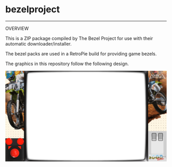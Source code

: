 # bezelproject

-------
OVERVIEW

This is a ZIP package compiled by The Bezel Project for use with their automatic downloader/installer.

The bezel packs are used in a RetroPie build for providing game bezels.

The graphics in this repository follow the following design.

![Sample bezel](https://github.com/thebezelproject/bezelproject-Amiga/blob/master/retroarch/overlay/GameBezels/Amiga/1000ccTurbo_v1.0.png?raw=true)
